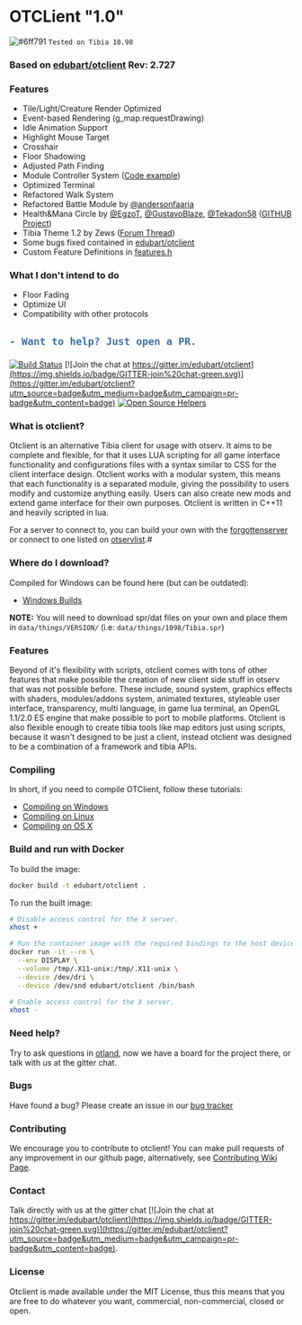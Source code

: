 # OTCLient "1.0"
   ![#6ff791](https://via.placeholder.com/15/6ff791/000000?text=+) `Tested on Tibia 10.98`
   
   ### Based on [edubart/otclient](https://github.com/edubart/otclient) Rev: 2.727
   ### Features   
   - Tile/Light/Creature Render Optimized
   - Event-based Rendering (g_map.requestDrawing)   
   - Idle Animation Support
   - Highlight Mouse Target
   - Crosshair
   - Floor Shadowing
   - Adjusted Path Finding
   - Module Controller System ([Code example](https://github.com/mehah/otclient/blob/cache-for-all/modules/game_minimap/minimap.lua))
   - Optimized Terminal
   - Refactored Walk System
   - Refactored Battle Module by [@andersonfaaria](https://github.com/andersonfaaria)
   - Health&Mana Circle by [@EgzoT](https://github.com/EgzoT), [@GustavoBlaze](https://github.com/GustavoBlaze), [@Tekadon58](https://github.com/Tekadon58) ([GITHUB Project](https://github.com/EgzoT/-OTClient-Mod-health_and_mana_circle))
   - Tibia Theme 1.2 by Zews ([Forum Thread](https://otland.net/threads/otc-tibia-theme-v1-2.230988/))
   - Some bugs fixed contained in [edubart/otclient](https://github.com/edubart/otclient)
   - Custom Feature Definitions in [features.h](https://github.com/mehah/otclient/blob/cache-for-all/src/client/features.h)
   
   ### What I don't intend to do
   - Floor Fading
   - Optimize UI
   - Compatibility with other protocols
   
   <h2>
   
   ```diff
   - Want to help? Just open a PR.
   ```
   
   </h2>

[![Build Status](https://secure.travis-ci.org/edubart/otclient.svg?branch=master)](http://travis-ci.org/edubart/otclient) [![Join the chat at https://gitter.im/edubart/otclient](https://img.shields.io/badge/GITTER-join%20chat-green.svg)](https://gitter.im/edubart/otclient?utm_source=badge&utm_medium=badge&utm_campaign=pr-badge&utm_content=badge) [![Open Source Helpers](https://www.codetriage.com/edubart/otclient/badges/users.svg)](https://www.codetriage.com/edubart/otclient)

### What is otclient?

Otclient is an alternative Tibia client for usage with otserv. It aims to be complete and flexible,
for that it uses LUA scripting for all game interface functionality and configurations files with a syntax
similar to CSS for the client interface design. Otclient works with a modular system, this means
that each functionality is a separated module, giving the possibility to users modify and customize
anything easily. Users can also create new mods and extend game interface for their own purposes.
Otclient is written in C++11 and heavily scripted in lua.

For a server to connect to, you can build your own with the [forgottenserver](https://github.com/otland/forgottenserver)
or connect to one listed on [otservlist](https://otservlist.org/).#

### Where do I download?

Compiled for Windows can be found here (but can be outdated):
* [Windows Builds](http://otland.net/threads/otclient-builds-windows.217977/)

**NOTE:** You will need to download spr/dat files on your own and place them in `data/things/VERSION/` (i.e: `data/things/1098/Tibia.spr`)

### Features

Beyond of it's flexibility with scripts, otclient comes with tons of other features that make possible
the creation of new client side stuff in otserv that was not possible before. These include,
sound system, graphics effects with shaders, modules/addons system, animated textures,
styleable user interface, transparency, multi language, in game lua terminal, an OpenGL 1.1/2.0 ES engine that make possible
to port to mobile platforms. Otclient is also flexible enough to
create tibia tools like map editors just using scripts, because it wasn't designed to be just a
client, instead otclient was designed to be a combination of a framework and tibia APIs.

### Compiling

In short, if you need to compile OTClient, follow these tutorials:
* [Compiling on Windows](https://github.com/edubart/otclient/wiki/Compiling-on-Windows)
* [Compiling on Linux](https://github.com/edubart/otclient/wiki/Compiling-on-Linux)
* [Compiling on OS X](https://github.com/edubart/otclient/wiki/Compiling-on-Mac-OS-X)

### Build and run with Docker

To build the image:

```sh
docker build -t edubart/otclient .
```

To run the built image:

```sh
# Disable access control for the X server.
xhost +

# Run the container image with the required bindings to the host devices and volumes.
docker run -it --rm \
  --env DISPLAY \
  --volume /tmp/.X11-unix:/tmp/.X11-unix \
  --device /dev/dri \
  --device /dev/snd edubart/otclient /bin/bash

# Enable access control for the X server.
xhost -
```

### Need help?

Try to ask questions in [otland](http://otland.net/f494/), now we have a board for the project there,
or talk with us at the gitter chat.

### Bugs

Have found a bug? Please create an issue in our [bug tracker](https://github.com/edubart/otclient/issues)

### Contributing

We encourage you to contribute to otclient! You can make pull requests of any improvement in our github page, alternatively, see [Contributing Wiki Page](https://github.com/edubart/otclient/wiki/Contributing).

### Contact

Talk directly with us at the gitter chat [![Join the chat at https://gitter.im/edubart/otclient](https://img.shields.io/badge/GITTER-join%20chat-green.svg)](https://gitter.im/edubart/otclient?utm_source=badge&utm_medium=badge&utm_campaign=pr-badge&utm_content=badge).

### License

Otclient is made available under the MIT License, thus this means that you are free
to do whatever you want, commercial, non-commercial, closed or open.
